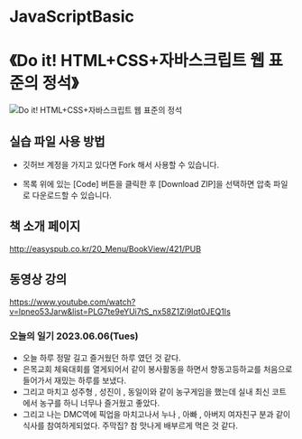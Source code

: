 # JavaScriptBasic
# 《Do it! HTML+CSS+자바스크립트 웹 표준의 정석》

![Do it! HTML+CSS+자바스크립트 웹 표준의 정석](http://easyspub.co.kr/upload/BOOK/421/20210106120238670408B.png)


## 실습 파일 사용 방법

- 깃허브 계정을 가지고 있다면 Fork 해서 사용할 수 있습니다.

- 목록 위에 있는 [Code] 버튼을 클릭한 후 [Download ZIP]을 선택하면 압축 파일로 다운로드할 수 있습니다.



## 책 소개 페이지

http://easyspub.co.kr/20_Menu/BookView/421/PUB



## 동영상 강의

https://www.youtube.com/watch?v=lpneo53Jarw&list=PLG7te9eYUi7tS_nx58Z1Zi9Iqt0JEQ1Is

### 오늘의 일기 2023.06.06(Tues) 
- 오늘 하루 정말 길고 즐거웠던 하루 였던 것 같다.
- 은목교회 체육대회를 열게되어서 같이 봉사활동을 하면서 향동고등하교를 처음으로 들어가서 재밌는 하루를 보냈다.
- 그리고 마치고 성주형 , 성진이 , 동일이와 같이 농구게임을 했는데 실내 최신 코트에서 농구를 하니 너무나 즐거웠고 좋았다.
- 그리고 나는 DMC역에 픽업을 마치고나서 누나 , 아빠 , 아버지 여자친구 분과 같이 식사를 참여하게되었다. 주막집? 참 맛나게 배부르게 먹은 것 같다.
